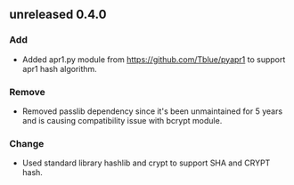 ## unreleased 0.4.0

### Add

 - Added apr1.py module from https://github.com/Tblue/pyapr1 to support
   apr1 hash algorithm.

### Remove

 - Removed passlib dependency since it's been unmaintained for 5 years
   and is causing compatibility issue with bcrypt module.

### Change

 - Used standard library hashlib and crypt to support SHA and CRYPT hash.
